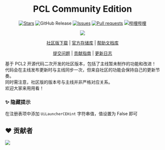 <div align="center">

# PCL Community Edition

[![Stars](https://img.shields.io/github/stars/PCL-Community/PCL2-CE?style=flat&logo=data:image/svg%2bxml;base64,PHN2ZyB4bWxucz0iaHR0cDovL3d3dy53My5vcmcvMjAwMC9zdmciIHZlcnNpb249IjEiIHdpZHRoPSIxNiIgaGVpZ2h0PSIxNiI+PHBhdGggZD0iTTggLjI1YS43NS43NSAwIDAgMSAuNjczLjQxOGwxLjg4MiAzLjgxNSA0LjIxLjYxMmEuNzUuNzUgMCAwIDEgLjQxNiAxLjI3OWwtMy4wNDYgMi45Ny43MTkgNC4xOTJhLjc1MS43NTEgMCAwIDEtMS4wODguNzkxTDggMTIuMzQ3bC0zLjc2NiAxLjk4YS43NS43NSAwIDAgMS0xLjA4OC0uNzlsLjcyLTQuMTk0TC44MTggNi4zNzRhLjc1Ljc1IDAgMCAxIC40MTYtMS4yOGw0LjIxLS42MTFMNy4zMjcuNjY4QS43NS43NSAwIDAgMSA4IC4yNVoiIGZpbGw9IiNlYWM1NGYiLz48L3N2Zz4=&logoSize=auto&label=Stars&labelColor=444444&color=eac54f)](https://github.com/PCL-Community/PCL2-CE/)
![GitHub Release](https://img.shields.io/github/v/release/PCL-Community/PCL2-CE?label=Release&logo=github)
[![Issues](https://img.shields.io/github/issues/PCL-Community/PCL2-CE?style=flat&label=Issues&labelColor=444444&color=1F883D&logo=github)](https://github.com/PCL-Community/PCL2-CE/issues)
[![Pull requests](https://img.shields.io/github/issues-pr/PCL-Community/PCL2-CE?style=flat&label=Pull%20requests&labelColor=444444&color=1F883D&logo=github)](https://github.com/PCL-Community/PCL2-CE/issues)
[![哔哩哔哩](https://img.shields.io/badge/动态-BiliBili-00A4DB?style=flat&labelColor=444444&logo=bilibili)](https://space.bilibili.com/3546847192811755/dynamic) <br />

[![](https://hits.zkitefly.eu.org/?tag=https://github.com/PCL-Community/PCL2-CE)](https://hits.zkitefly.eu.org/?tag=https://github.com/PCL-Community/PCL2-CE&web=true)

[社区版下载](https://github.com/PCL-Community/PCL2-CE/releases) |
[官方存储库](https://github.com/Hex-Dragon/PCL2) |
[帮助文档库](https://github.com/PCL-Community/PCL2CEHelp)

[提交问题](https://github.com/PCL-Community/PCL2-CE/issues/new/choose) |
[贡献指南](https://github.com/PCL-Community/PCL2-CE/blob/dev/CONTRIBUTING.md) |
[更新日志](https://github.com/PCL-Community/PCL2-CE/blob/dev/CHANGELOG.md)

</div>

基于 PCL2 开源代码二次开发的社区版本，包括了主线暂未制作的功能和改进！<br />
代码会在主线发布更新时与主线同步一次，但来自社区的功能会保持自己的更新节奏。<br />
同时需注意，社区版的版本号与主线并非严格对应关系。<br />
欢迎大家来用用看！

### ✨ 隐藏提示

在注册表项中添加 `UiLauncherCEHint` 字符串值，值设置为 False 即可

## ❤️ 贡献者

[![](https://contrib.rocks/image?repo=PCL-Community/PCL2-CE)](https://github.com/PCL-Community/PCL2-CE/graphs/contributors)
